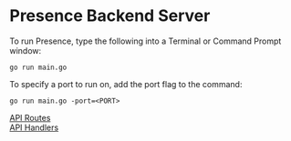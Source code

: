 # Presence Backend Server

To run Presence, type the following into a Terminal or Command Prompt window:
```
go run main.go
```
To specify a port to run on, add the port flag to the command:
```
go run main.go -port=<PORT>
```

[API Routes](https://github.com/akhil-datla/Presence/blob/main/internal/apiserver/apiserver.go)\
[API Handlers](https://github.com/akhil-datla/Presence/blob/main/internal/apiserver/handlers.go)

